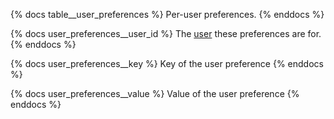 {% docs table__user_preferences %}
Per-user preferences.
{% enddocs %}

{% docs user_preferences__user_id %}
The [user](#!/source/source.tamanu.tamanu.users) these preferences are for.
{% enddocs %}

{% docs user_preferences__key %}
Key of the user preference
{% enddocs %}

{% docs user_preferences__value %}
Value of the user preference
{% enddocs %}

